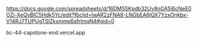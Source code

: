https://docs.google.com/spreadsheets/d/16DM5SKpdb32Uv8nGA5l6cNeE0OZi-XeQyBIC5Hdk5Yc/edit?fbclid=IwAR2zFNA8-LNGbEA6jQX7YzxOnkbx-V14RJ7TUPUgTSlZkxnjmp6afrlmqN4#gid=0

bc-44-capstone-end.vercel.app
